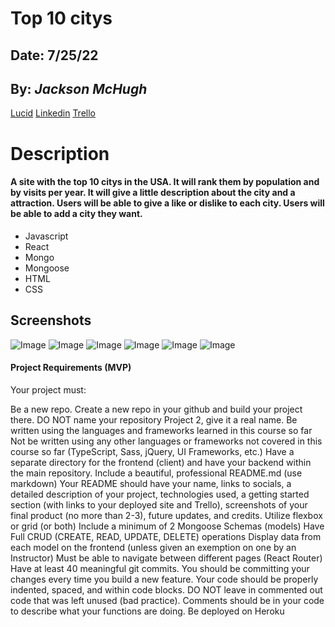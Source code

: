 # **Top 10 citys**

## Date: 7/25/22

## By: _Jackson McHugh_

[Lucid](https://lucid.app/lucidchart/57d657d3-2bc9-4a99-97a9-d835e31a5395/edit?viewport_loc=297%2C67%2C939%2C721%2C0_0&invitationId=inv_21f06d70-515c-467b-9437-4c2694561d16#) [Linkedin](https://www.linkedin.com/in/jackson-mchugh/) [Trello](https://trello.com/b/BejRG6dc/top-10-citys)

# Description

#### A site with the top 10 citys in the USA. It will rank them by population and by visits per year. It will give a little description about the city and a attraction. Users will be able to give a like or dislike to each city. Users will be able to add a city they want.

- Javascript
- React
- Mongo
- Mongoose
- HTML
- CSS

## Screenshots

![Image](https://i.imgur.com/uYrIH9i.png)
![Image](https://i.imgur.com/x6sguBp.png)
![Image](https://i.imgur.com/xN2X9pb.png)
![Image](https://i.imgur.com/3WDqk36.png)
![Image](https://i.imgur.com/nNj65lM.png)
![Image](https://i.imgur.com/3WDqk36.png)

#### Project Requirements (MVP)

Your project must:

Be a new repo. Create a new repo in your github and build your project there. DO NOT name your repository Project 2, give it a real name.
Be written using the languages and frameworks learned in this course so far
Not be written using any other languages or frameworks not covered in this course so far (TypeScript, Sass, jQuery, UI Frameworks, etc.)
Have a separate directory for the frontend (client) and have your backend within the main repository.
Include a beautiful, professional README.md (use markdown)
Your README should have your name, links to socials, a detailed description of your project, technologies used, a getting started section (with links to your deployed site and Trello), screenshots of your final product (no more than 2-3), future updates, and credits.
Utilize flexbox or grid (or both)
Include a minimum of 2 Mongoose Schemas (models)
Have Full CRUD (CREATE, READ, UPDATE, DELETE) operations
Display data from each model on the frontend (unless given an exemption on one by an Instructor)
Must be able to navigate between different pages (React Router)
Have at least 40 meaningful git commits. You should be committing your changes every time you build a new feature.
Your code should be properly indented, spaced, and within code blocks. DO NOT leave in commented out code that was left unused (bad practice). Comments should be in your code to describe what your functions are doing.
Be deployed on Heroku
